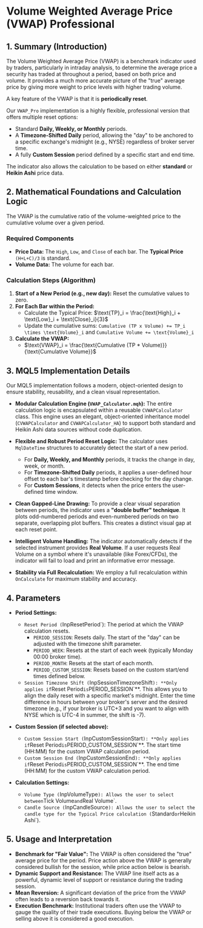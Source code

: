 # Volume Weighted Average Price (VWAP) Professional

## 1. Summary (Introduction)

The Volume Weighted Average Price (VWAP) is a benchmark indicator used by traders, particularly in intraday analysis, to determine the average price a security has traded at throughout a period, based on both price and volume. It provides a much more accurate picture of the "true" average price by giving more weight to price levels with higher trading volume.

A key feature of the VWAP is that it is **periodically reset**.

Our `VWAP_Pro` implementation is a highly flexible, professional version that offers multiple reset options:

* Standard **Daily, Weekly, or Monthly** periods.
* A **Timezone-Shifted Daily** period, allowing the "day" to be anchored to a specific exchange's midnight (e.g., NYSE) regardless of broker server time.
* A fully **Custom Session** period defined by a specific start and end time.

The indicator also allows the calculation to be based on either **standard** or **Heikin Ashi** price data.

## 2. Mathematical Foundations and Calculation Logic

The VWAP is the cumulative ratio of the volume-weighted price to the cumulative volume over a given period.

### Required Components

* **Price Data:** The `High`, `Low`, and `Close` of each bar. The **Typical Price** `(H+L+C)/3` is standard.
* **Volume Data:** The volume for each bar.

### Calculation Steps (Algorithm)

1. **Start of a New Period (e.g., new day):** Reset the cumulative values to zero.
2. **For Each Bar within the Period:**
    * Calculate the Typical Price: $\text{TP}_i = \frac{\text{High}_i + \text{Low}_i + \text{Close}_i}{3}$
    * Update the cumulative sums: `Cumulative (TP x Volume) += TP_i \times \text{Volume}_i` and `Cumulative Volume += \text{Volume}_i`
3. **Calculate the VWAP:**
    * $\text{VWAP}_i = \frac{\text{Cumulative (TP * Volume)}}{\text{Cumulative Volume}}$

## 3. MQL5 Implementation Details

Our MQL5 implementation follows a modern, object-oriented design to ensure stability, reusability, and a clean visual representation.

* **Modular Calculation Engine (`VWAP_Calculator.mqh`):**
    The entire calculation logic is encapsulated within a reusable `CVWAPCalculator` class. This engine uses an elegant, object-oriented inheritance model (`CVWAPCalculator` and `CVWAPCalculator_HA`) to support both standard and Heikin Ashi data sources without code duplication.

* **Flexible and Robust Period Reset Logic:** The calculator uses `MqlDateTime` structures to accurately detect the start of a new period.
  * For **Daily, Weekly, and Monthly** periods, it tracks the change in day, week, or month.
  * For **Timezone-Shifted Daily** periods, it applies a user-defined hour offset to each bar's timestamp before checking for the day change.
  * For **Custom Sessions**, it detects when the price enters the user-defined time window.

* **Clean Gapped-Line Drawing:** To provide a clear visual separation between periods, the indicator uses a **"double buffer" technique**. It plots odd-numbered periods and even-numbered periods on two separate, overlapping plot buffers. This creates a distinct visual gap at each reset point.

* **Intelligent Volume Handling:** The indicator automatically detects if the selected instrument provides **Real Volume**. If a user requests Real Volume on a symbol where it's unavailable (like Forex/CFDs), the indicator will fail to load and print an informative error message.

* **Stability via Full Recalculation:** We employ a full recalculation within `OnCalculate` for maximum stability and accuracy.

## 4. Parameters

* **Period Settings:**
  * `Reset Period (`InpResetPeriod`): The period at which the VWAP calculation resets.
    * `PERIOD_SESSION`: Resets daily. The start of the "day" can be adjusted with the timezone shift parameter.
    * `PERIOD_WEEK`: Resets at the start of each week (typically Monday 00:00 broker time).
    * `PERIOD_MONTH`: Resets at the start of each month.
    * `PERIOD_CUSTOM_SESSION`: Resets based on the custom start/end times defined below.
  * `Session Timezone Shift (`InpSessionTimezoneShift`): **Only applies if`Reset Period` is `PERIOD_SESSION`**. This allows you to align the daily reset with a specific market's midnight. Enter the time difference in hours between your broker's server and the desired timezone (e.g., if your broker is UTC+3 and you want to align with NYSE which is UTC-4 in summer, the shift is -7).

* **Custom Session (if selected above):**
  * `Custom Session Start (`InpCustomSessionStart`): **Only applies if`Reset Period` is `PERIOD_CUSTOM_SESSION`**. The start time (HH:MM) for the custom VWAP calculation period.
  * `Custom Session End (`InpCustomSessionEnd`): **Only applies if`Reset Period` is `PERIOD_CUSTOM_SESSION`**. The end time (HH:MM) for the custom VWAP calculation period.

* **Calculation Settings:**
  * `Volume Type (`InpVolumeType`): Allows the user to select between`Tick Volume` and `Real Volume`.
  * `Candle Source (`InpCandleSource`): Allows the user to select the candle type for the Typical Price calculation (`Standard` or `Heikin Ashi`).

## 5. Usage and Interpretation

* **Benchmark for "Fair Value":** The VWAP is often considered the "true" average price for the period. Price action above the VWAP is generally considered bullish for the session, while price action below is bearish.
* **Dynamic Support and Resistance:** The VWAP line itself acts as a powerful, dynamic level of support or resistance during the trading session.
* **Mean Reversion:** A significant deviation of the price from the VWAP often leads to a reversion back towards it.
* **Execution Benchmark:** Institutional traders often use the VWAP to gauge the quality of their trade executions. Buying below the VWAP or selling above it is considered a good execution.
